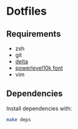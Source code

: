 # Dotfiles

## Requirements

* zsh
* git
* [delta](https://github.com/dandavison/delta)
* [powerlevel10k font](https://github.com/romkatv/powerlevel10k#meslo-nerd-font-patched-for-powerlevel10k)
* vim

## Dependencies

Install dependencies with:
```sh
make deps
```
